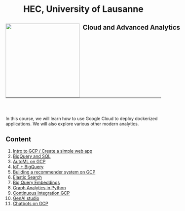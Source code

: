 <h1 align="center"> HEC, University of Lausanne </h1>
<div>
<td> 
<img src="https://upload.wikimedia.org/wikipedia/commons/thumb/2/2b/Logo_Universit%C3%A9_de_Lausanne.svg/2000px-Logo_Universit%C3%A9_de_Lausanne.svg.png" style="padding-right:10px;width:240px;float:left"/></td>
<h2 style="white-space: nowrap">Cloud and Advanced Analytics </h2></td>
<hr style="clear:both">
<p style="font-size:0.85em; margin:2px; text-align:justify">
<br>
<br>
</div>

In this course, we will learn how to use Google Cloud to deploy dockerized applications. We will also explore various other modern analytics.

## Content


1. [Intro to GCP / Create a simple web app](https://github.com/michalis0/Cloud-and-Advanced-Analytics/tree/main/labs/1-Intro-to-GCP)
2. [BigQuery and SQL](https://github.com/michalis0/Cloud-and-Advanced-Analytics/tree/b08293dd5570edb61ff276f5cd2ed73d37d73a69/labs/2-BigQuery)
3. [AutoML on GCP](https://github.com/michalis0/Cloud-and-Advanced-Analytics/tree/main/labs/3-AutoML)
4. [IoT + BigQuery](labs/4-IoT)
5. [Building a recommender system on GCP](labs/5-Recommendations)
6. [Elastic Search](labs/6-Elastic)
8. [Big Query Embeddings](labs/8-BigQuery-embeddings)
9. [Graph Analytics in Python](labs/9-Graph-Analytics)
10. [Continuous Integration GCP](labs/10-GCP)
11. [GenAI studio](labs/11-GenAI)
13. [Chatbots on GCP](labs/12-Chatbot)

